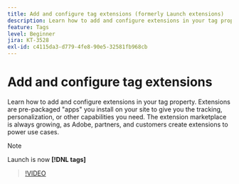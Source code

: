 ```yaml
---
title: Add and configure tag extensions (formerly Launch extensions)
description: Learn how to add and configure extensions in your tag property.
feature: Tags
level: Beginner
jira: KT-3528
exl-id: c4115da3-d779-4fe8-90e5-32581fb968cb
---
```

# Add and configure tag extensions

Learn how to add and configure extensions in your tag property. Extensions are pre-packaged "apps" you install on your site to give you the tracking, personalization, or other capabilities you need. The extension marketplace is always growing, as Adobe, partners, and customers create extensions to power use cases.

>[!NOTE]
>
> Launch is now **[!DNL tags]**

>[!VIDEO](https://video.tv.adobe.com/v/28732/?learn=on)
